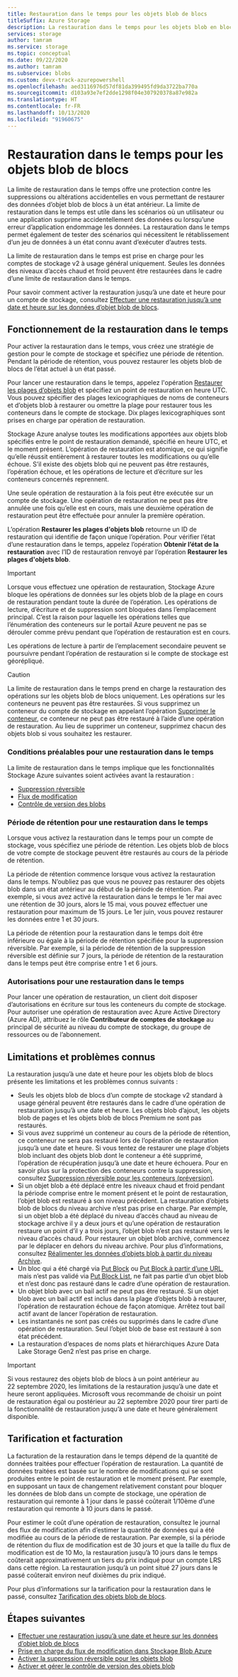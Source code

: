 ```yaml
---
title: Restauration dans le temps pour les objets blob de blocs
titleSuffix: Azure Storage
description: La restauration dans le temps pour les objets blob en blocs offre une protection contre la suppression ou les altérations accidentelles en vous permettant de restaurer un compte de stockage à son état précédent à un moment donné.
services: storage
author: tamram
ms.service: storage
ms.topic: conceptual
ms.date: 09/22/2020
ms.author: tamram
ms.subservice: blobs
ms.custom: devx-track-azurepowershell
ms.openlocfilehash: aed3116976d57df81da399495fd9da3722ba770a
ms.sourcegitcommit: d103a93e7ef2dde1298f04e307920378a87e982a
ms.translationtype: HT
ms.contentlocale: fr-FR
ms.lasthandoff: 10/13/2020
ms.locfileid: "91960675"
---
```

# <a name="point-in-time-restore-for-block-blobs"></a>Restauration dans le temps pour les objets blob de blocs

La limite de restauration dans le temps offre une protection contre les suppressions ou altérations accidentelles en vous permettant de restaurer des données d’objet blob de blocs à un état antérieur. La limite de restauration dans le temps est utile dans les scénarios où un utilisateur ou une application supprime accidentellement des données ou lorsqu’une erreur d’application endommage les données. La restauration dans le temps permet également de tester des scénarios qui nécessitent le rétablissement d’un jeu de données à un état connu avant d’exécuter d’autres tests.

La limite de restauration dans le temps est prise en charge pour les comptes de stockage v2 à usage général uniquement. Seules les données des niveaux d’accès chaud et froid peuvent être restaurées dans le cadre d’une limite de restauration dans le temps.

Pour savoir comment activer la restauration jusqu’à une date et heure pour un compte de stockage, consultez [Effectuer une restauration jusqu’à une date et heure sur les données d’objet blob de blocs](point-in-time-restore-manage.md).

## <a name="how-point-in-time-restore-works"></a>Fonctionnement de la restauration dans le temps

Pour activer la restauration dans le temps, vous créez une stratégie de gestion pour le compte de stockage et spécifiez une période de rétention. Pendant la période de rétention, vous pouvez restaurer les objets blob de blocs de l’état actuel à un état passé.

Pour lancer une restauration dans le temps, appelez l'opération [Restaurer les plages d’objets blob](/rest/api/storagerp/storageaccounts/restoreblobranges) et spécifiez un point de restauration en heure UTC. Vous pouvez spécifier des plages lexicographiques de noms de conteneurs et d’objets blob à restaurer ou omettre la plage pour restaurer tous les conteneurs dans le compte de stockage. Dix plages lexicographiques sont prises en charge par opération de restauration.

Stockage Azure analyse toutes les modifications apportées aux objets blob spécifiés entre le point de restauration demandé, spécifié en heure UTC, et le moment présent. L’opération de restauration est atomique, ce qui signifie qu’elle réussit entièrement à restaurer toutes les modifications ou qu’elle échoue. S’il existe des objets blob qui ne peuvent pas être restaurés, l’opération échoue, et les opérations de lecture et d’écriture sur les conteneurs concernés reprennent.

Une seule opération de restauration à la fois peut être exécutée sur un compte de stockage. Une opération de restauration ne peut pas être annulée une fois qu’elle est en cours, mais une deuxième opération de restauration peut être effectuée pour annuler la première opération.

L’opération **Restaurer les plages d'objets blob** retourne un ID de restauration qui identifie de façon unique l’opération. Pour vérifier l’état d’une restauration dans le temps, appelez l’opération **Obtenir l’état de la restauration** avec l’ID de restauration renvoyé par l’opération **Restaurer les plages d'objets blob**.

> [!IMPORTANT]
> Lorsque vous effectuez une opération de restauration, Stockage Azure bloque les opérations de données sur les objets blob de la plage en cours de restauration pendant toute la durée de l’opération. Les opérations de lecture, d’écriture et de suppression sont bloquées dans l’emplacement principal. C’est la raison pour laquelle les opérations telles que l’énumération des conteneurs sur le portail Azure peuvent ne pas se dérouler comme prévu pendant que l’opération de restauration est en cours.
>
> Les opérations de lecture à partir de l’emplacement secondaire peuvent se poursuivre pendant l’opération de restauration si le compte de stockage est géorépliqué.

> [!CAUTION]
> La limite de restauration dans le temps prend en charge la restauration des opérations sur les objets blob de blocs uniquement. Les opérations sur les conteneurs ne peuvent pas être restaurées. Si vous supprimez un conteneur du compte de stockage en appelant l’opération [Supprimer le conteneur](/rest/api/storageservices/delete-container), ce conteneur ne peut pas être restauré à l’aide d’une opération de restauration. Au lieu de supprimer un conteneur, supprimez chacun des objets blob si vous souhaitez les restaurer.

### <a name="prerequisites-for-point-in-time-restore"></a>Conditions préalables pour une restauration dans le temps

La limite de restauration dans le temps implique que les fonctionnalités Stockage Azure suivantes soient activées avant la restauration :

- [Suppression réversible](soft-delete-overview.md)
- [Flux de modification](storage-blob-change-feed.md)
- [Contrôle de version des blobs](versioning-overview.md)

### <a name="retention-period-for-point-in-time-restore"></a>Période de rétention pour une restauration dans le temps

Lorsque vous activez la restauration dans le temps pour un compte de stockage, vous spécifiez une période de rétention. Les objets blob de blocs de votre compte de stockage peuvent être restaurés au cours de la période de rétention.

La période de rétention commence lorsque vous activez la restauration dans le temps. N’oubliez pas que vous ne pouvez pas restaurer des objets blob dans un état antérieur au début de la période de rétention. Par exemple, si vous avez activé la restauration dans le temps le 1er mai avec une rétention de 30 jours, alors le 15 mai, vous pouvez effectuer une restauration pour maximum de 15 jours. Le 1er juin, vous pouvez restaurer les données entre 1 et 30 jours.

La période de rétention pour la restauration dans le temps doit être inférieure ou égale à la période de rétention spécifiée pour la suppression réversible. Par exemple, si la période de rétention de la suppression réversible est définie sur 7 jours, la période de rétention de la restauration dans le temps peut être comprise entre 1 et 6 jours.

### <a name="permissions-for-point-in-time-restore"></a>Autorisations pour une restauration dans le temps

Pour lancer une opération de restauration, un client doit disposer d’autorisations en écriture sur tous les conteneurs du compte de stockage. Pour autoriser une opération de restauration avec Azure Active Directory (Azure AD), attribuez le rôle **Contributeur de comptes de stockage** au principal de sécurité au niveau du compte de stockage, du groupe de ressources ou de l’abonnement.

## <a name="limitations-and-known-issues"></a>Limitations et problèmes connus

La restauration jusqu’à une date et heure pour les objets blob de blocs présente les limitations et les problèmes connus suivants :

- Seuls les objets blob de blocs d’un compte de stockage v2 standard à usage général peuvent être restaurés dans le cadre d’une opération de restauration jusqu’à une date et heure. Les objets blob d’ajout, les objets blob de pages et les objets blob de blocs Premium ne sont pas restaurés. 
- Si vous avez supprimé un conteneur au cours de la période de rétention, ce conteneur ne sera pas restauré lors de l’opération de restauration jusqu’à une date et heure. Si vous tentez de restaurer une plage d’objets blob incluant des objets blob dont le conteneur a été supprimé, l’opération de récupération jusqu’à une date et heure échouera. Pour en savoir plus sur la protection des conteneurs contre la suppression, consultez [Suppression réversible pour les conteneurs (préversion)](soft-delete-container-overview.md).
- Si un objet blob a été déplacé entre les niveaux chaud et froid pendant la période comprise entre le moment présent et le point de restauration, l’objet blob est restauré à son niveau précédent. La restauration d’objets blob de blocs du niveau archive n’est pas prise en charge. Par exemple, si un objet blob a été déplacé du niveau d’accès chaud au niveau de stockage archive il y a deux jours et qu’une opération de restauration restaure un point d’il y a trois jours, l’objet blob n’est pas restauré vers le niveau d’accès chaud. Pour restaurer un objet blob archivé, commencez par le déplacer en dehors du niveau archive. Pour plus d’informations, consultez [Réalimenter les données d’objets blob à partir du niveau Archive](storage-blob-rehydration.md).
- Un bloc qui a été chargé via [Put Block](/rest/api/storageservices/put-block) ou [Put Block à partir d’une URL](/rest/api/storageservices/put-block-from-url), mais n’est pas validé via [Put Block List](/rest/api/storageservices/put-block-list), ne fait pas partie d’un objet blob et n’est donc pas restauré dans le cadre d’une opération de restauration.
- Un objet blob avec un bail actif ne peut pas être restauré. Si un objet blob avec un bail actif est inclus dans la plage d’objets blob à restaurer, l’opération de restauration échoue de façon atomique. Arrêtez tout bail actif avant de lancer l’opération de restauration.
- Les instantanés ne sont pas créés ou supprimés dans le cadre d’une opération de restauration. Seul l’objet blob de base est restauré à son état précédent.
- La restauration d’espaces de noms plats et hiérarchiques Azure Data Lake Storage Gen2 n’est pas prise en charge.

> [!IMPORTANT]
> Si vous restaurez des objets blob de blocs à un point antérieur au 22 septembre 2020, les limitations de la restauration jusqu’à une date et heure seront appliquées. Microsoft vous recommande de choisir un point de restauration égal ou postérieur au 22 septembre 2020 pour tirer parti de la fonctionnalité de restauration jusqu’à une date et heure généralement disponible.

## <a name="pricing-and-billing"></a>Tarification et facturation

La facturation de la restauration dans le temps dépend de la quantité de données traitées pour effectuer l’opération de restauration. La quantité de données traitées est basée sur le nombre de modifications qui se sont produites entre le point de restauration et le moment présent. Par exemple, en supposant un taux de changement relativement constant pour bloquer les données de blob dans un compte de stockage, une opération de restauration qui remonte à 1 jour dans le passé coûterait 1/10ème d’une restauration qui remonte à 10 jours dans le passé.

Pour estimer le coût d’une opération de restauration, consultez le journal des flux de modification afin d’estimer la quantité de données qui a été modifiée au cours de la période de restauration. Par exemple, si la période de rétention du flux de modification est de 30 jours et que la taille du flux de modification est de 10 Mo, la restauration jusqu’à 10 jours dans le temps coûterait approximativement un tiers du prix indiqué pour un compte LRS dans cette région. La restauration jusqu’à un point situé 27 jours dans le passé coûterait environ neuf dixièmes du prix indiqué.

Pour plus d’informations sur la tarification pour la restauration dans le passé, consultez [Tarification des objets blob de blocs](https://azure.microsoft.com/pricing/details/storage/blobs/).

## <a name="next-steps"></a>Étapes suivantes

- [Effectuer une restauration jusqu’à une date et heure sur les données d’objet blob de blocs](point-in-time-restore-manage.md)
- [Prise en charge du flux de modification dans Stockage Blob Azure](storage-blob-change-feed.md)
- [Activer la suppression réversible pour les objets blob](soft-delete-enable.md)
- [Activer et gérer le contrôle de version des objets blob](versioning-enable.md)
